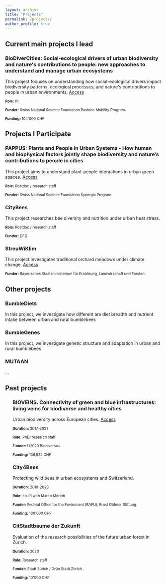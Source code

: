 ```yaml
---
layout: archive
title: "Projects"
permalink: /projects/
author_profile: true
---
```


<h2>Current main projects I lead</h2>

<div class="project-item">
  <h3>BioDiverCities:  Social-ecological drivers of urban biodiversity and nature's contributions to people: new approaches to understand and manage urban ecosystems </h3>
  <p>This project focuses on understanding how social-ecological drivers impact biodiversity patterns, ecological processes, and nature's contributions to people in urban environments. <a href="https://data.snf.ch/grants/grant/217754" class="access-link">Access</a></p>
  <p><span style="font-size: smaller;"><strong>Role:</strong> PI</span></p>
  <p><span style="font-size: smaller;"><strong>Funder:</strong> Swiss National Science Foundation Postdoc Mobility Program.</span></p>
  <p><span style="font-size: smaller;"><strong>Funding:</strong> 104'000 CHF</span></p>
</div>

<h2>Projects I Participate</h2>
<div class="project-item">
  <h3>PAPPUS: Plants and People in Urban Systems  - How human and biophysical factors jointly shape biodiversity and nature’s contributions to people in cities </h3>
  <p>This project aims to understand plant-people interactions in urban green spaces. <a href="https://data.snf.ch/grants/grant/213584" class="access-link">Access</a></p>
  <p><span style="font-size: smaller;"><strong>Role:</strong> Postdoc / research staff</span></p>
  <p><span style="font-size: smaller;"><strong>Funder:</strong> Swiss National Science Foundation Synergia Program</span></p>
</div>

<div class="project-item">
  <h3>CityBees</h3>
  <p>This project researches bee diversity and nutrition under urban heat stress.</p>
  <p><span style="font-size: smaller;"><strong>Role:</strong> Postdoc / research staff</span></p>
  <p><span style="font-size: smaller;"><strong>Funder:</strong> DFG </span></p>
</div>

<div class="project-item">
  <h3>StreuWiKlim</h3>
  <p>This project investigates traditional orchard meadows under climate change.  <a href="https://www.streuwiklimprojekt.de/" class="access-link">Access</a></p>
  <p><span style="font-size: smaller;"><strong>Funder:</strong> Bayerisches Staatsministerium für Ernährung, Landwirschaft und Forsten</span></p>
</div>

</ul>

<h2>Other projects</h2>
<div class="project-item">
  <h3>BumbleDiets </h3>
  <p>In this project, we investigate how different are diet breadth and nutrient intake between urban and rural bumblebees</p>
</div>
<div class="project-item">
  <h3>BumbleGenes </h3>
  <p>In this project, we investigate genetic structure and adaptation in urban and rural bumblebees</p>
</div>
<div class="project-item">
  <h3>MUTAAN </h3>
  <p>...</p>
</div>

<h2>Past projects</h2>
<ul>
  <h3>BIOVEINS. Connectivity of green and blue infrastructures: living veins for biodiverse and healthy cities </h3>
  <p>Urban biodiversity across European cities. <a href="https://data.snf.ch/grants/grant/172467" class="access-link">Access</a></p>
  <p><span style="font-size: smaller;"><strong>Duration:</strong> 2017-2021</span></p>
  <p><span style="font-size: smaller;"><strong>Role:</strong> PhD/ research staff</span></p>
  <p><span style="font-size: smaller;"><strong>Funder:</strong> H2020 Biodiversa+.</span></p>
  <p><span style="font-size: smaller;"><strong>Funding:</strong>  136,522 CHF</span></p>
  <h3>City4Bees</h3>
  <p>Protecting wild bees in urban ecosystems and Switzerland.</p>
  <p><span style="font-size: smaller;"><strong>Duration:</strong> 2019-2023</span></p>
  <p><span style="font-size: smaller;"><strong>Role:</strong> co-PI with Marco Moretti</span></p>
  <p><span style="font-size: smaller;"><strong>Funder:</strong> Federal Office for the Enviroment (BAFU), Ernst Göhner Stiftung.</span></p>
  <p><span style="font-size: smaller;"><strong>Funding:</strong> 160'000 CHF</span></p>
  <h3>CitStadtbaume der Zukunft</h3>
  <p> Evaluation of the research possibilities of the future urban forest in Zürich.</p>
  <p><span style="font-size: smaller;"><strong>Duration:</strong> 2020</span></p>
  <p><span style="font-size: smaller;"><strong>Role:</strong> Research staff</span></p>
  <p><span style="font-size: smaller;"><strong>Funder:</strong> Stadt Zürich / Grün Stadt Zürich .</span></p>
  <p><span style="font-size: smaller;"><strong>Funding:</strong> 10'000 CHF</span></p>
  
</ul>